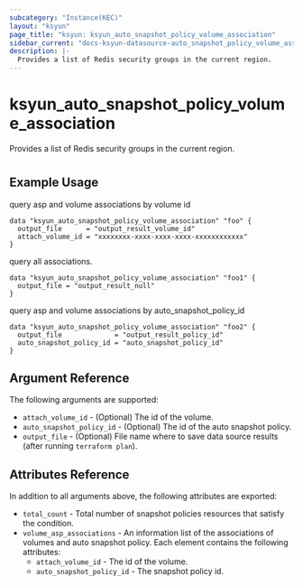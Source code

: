 ```yaml
---
subcategory: "Instance(KEC)"
layout: "ksyun"
page_title: "ksyun: ksyun_auto_snapshot_policy_volume_association"
sidebar_current: "docs-ksyun-datasource-auto_snapshot_policy_volume_association"
description: |-
  Provides a list of Redis security groups in the current region.
---
```


# ksyun_auto_snapshot_policy_volume_association

Provides a list of Redis security groups in the current region.

#

## Example Usage

query asp and volume associations by volume id

```hcl
data "ksyun_auto_snapshot_policy_volume_association" "foo" {
  output_file      = "output_result_volume_id"
  attach_volume_id = "xxxxxxxx-xxxx-xxxx-xxxx-xxxxxxxxxxxx"
}
```

query all associations.

```hcl
data "ksyun_auto_snapshot_policy_volume_association" "foo1" {
  output_file = "output_result_null"
}
```

query asp and volume associations by auto_snapshot_policy_id

```hcl
data "ksyun_auto_snapshot_policy_volume_association" "foo2" {
  output_file             = "output_result_policy_id"
  auto_snapshot_policy_id = "auto_snapshot_policy_id"
}
```

## Argument Reference

The following arguments are supported:

* `attach_volume_id` - (Optional) The id of the volume.
* `auto_snapshot_policy_id` - (Optional) The id of the auto snapshot policy.
* `output_file` - (Optional) File name where to save data source results (after running `terraform plan`).

## Attributes Reference

In addition to all arguments above, the following attributes are exported:

* `total_count` - Total number of snapshot policies resources that satisfy the condition.
* `volume_asp_associations` - An information list of the associations of volumes and auto snapshot policy. Each element contains the following attributes:
  * `attach_volume_id` - The id of the volume.
  * `auto_snapshot_policy_id` - The snapshot policy id.


